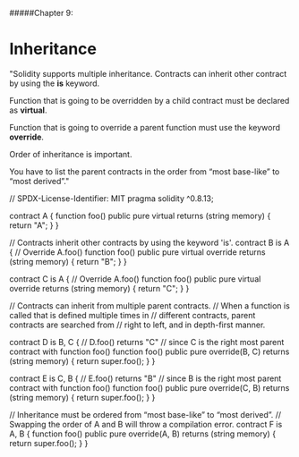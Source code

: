 #####Chapter 9:

# Inheritance

"Solidity supports multiple inheritance. Contracts can inherit other contract by using the **is** keyword.

Function that is going to be overridden by a child contract must be declared as **virtual**.

Function that is going to override a parent function must use the keyword **override**.

Order of inheritance is important.

You have to list the parent contracts in the order from “most base-like” to “most derived”."

<Highlight class="language-javascript">
// SPDX-License-Identifier: MIT
pragma solidity ^0.8.13;

contract A {
function foo() public pure virtual returns (string memory) {
return "A";
}
}

// Contracts inherit other contracts by using the keyword 'is'.
contract B is A {
// Override A.foo()
function foo() public pure virtual override returns (string memory) {
return "B";
}
}

contract C is A {
// Override A.foo()
function foo() public pure virtual override returns (string memory) {
return "C";
}
}

// Contracts can inherit from multiple parent contracts.
// When a function is called that is defined multiple times in
// different contracts, parent contracts are searched from
// right to left, and in depth-first manner.

contract D is B, C {
// D.foo() returns "C"
// since C is the right most parent contract with function foo()
function foo() public pure override(B, C) returns (string memory) {
return super.foo();
}
}

contract E is C, B {
// E.foo() returns "B"
// since B is the right most parent contract with function foo()
function foo() public pure override(C, B) returns (string memory) {
return super.foo();
}
}

// Inheritance must be ordered from “most base-like” to “most derived”.
// Swapping the order of A and B will throw a compilation error.
contract F is A, B {
function foo() public pure override(A, B) returns (string memory) {
return super.foo();
}
}
</Highlight>
